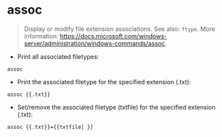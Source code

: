 # assoc

> Display or modify file extension associations.
> See also: `ftype`.
> More information: <https://docs.microsoft.com/windows-server/administration/windows-commands/assoc>.

- Print all associated filetypes:

`assoc`

- Print the associated filetype for the specified extension (.txt):

`assoc {{.txt}}`

- Set/remove the associated filetype (txtfile) for the specified extension (.txt):

`assoc {{.txt}}={{txtfile| }}`
